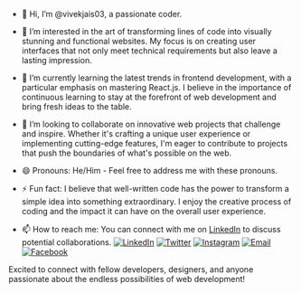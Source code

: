 - 👋 Hi, I’m @vivekjais03, a passionate coder.

- 👀 I’m interested in the art of transforming lines of code into visually stunning and functional websites. My focus is on creating user interfaces that not only meet technical requirements but also leave a lasting impression.

- 🌱 I’m currently learning the latest trends in frontend development, with a particular emphasis on mastering React.js. I believe in the importance of continuous learning to stay at the forefront of web development and bring fresh ideas to the table.

- 💞️ I’m looking to collaborate on innovative web projects that challenge and inspire. Whether it's crafting a unique user experience or implementing cutting-edge features, I'm eager to contribute to projects that push the boundaries of what's possible on the web.

- 😄 Pronouns: He/Him - Feel free to address me with these pronouns.

- ⚡ Fun fact: I believe that well-written code has the power to transform a simple idea into something extraordinary. I enjoy the creative process of coding and the impact it can have on the overall user experience.

- 📫 How to reach me: You can connect with me on [LinkedIn](https://www.linkedin.com/in/vivek-jaiswal-47a807254/) to discuss potential collaborations.
  [![LinkedIn](https://img.shields.io/badge/LinkedIn-Profile-blue?logo=linkedin&style=flat-square)](https://www.linkedin.com/in/vivek-jaiswal-47a807254/)
  [![Twitter](https://img.shields.io/badge/Twitter-Profile-blue?logo=twitter&style=flat-square)](https://twitter.com/vivek_j0101)
  [![Instagram](https://img.shields.io/badge/Instagram-Profile-orange?logo=instagram&style=flat-square)](https://www.instagram.com/vivek_j0101/)
  [![Email](https://img.shields.io/badge/Email-Contact-informational?style=flat-square&logo=gmail&logoColor=white)](mailto:jaiswalvivek421@gmail.com)
  [![Facebook](https://img.shields.io/badge/Facebook-Profile-blue?logo=facebook&style=flat-square)](https://www.facebook.com/jaiswalvive)

Excited to connect with fellow developers, designers, and anyone passionate about the endless possibilities of web development!

    



<!---
vivekjais03/vivekjais03 is a ✨ special ✨ repository because its `README.md` (this file) appears on your GitHub profile.
You can click the Preview link to take a look at your changes.
--->
